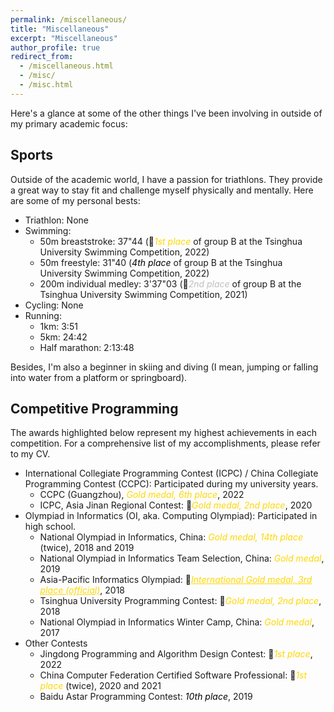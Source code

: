 ```yaml
---
permalink: /miscellaneous/
title: "Miscellaneous"
excerpt: "Miscellaneous"
author_profile: true
redirect_from: 
  - /miscellaneous.html
  - /misc/
  - /misc.html
---
```


Here's a glance at some of the other things I've been involving in outside of my primary academic focus:

## Sports

Outside of the academic world, I have a passion for triathlons. They provide a great way to stay fit and challenge myself physically and mentally. Here are some of my personal bests:
- Triathlon: None
- Swimming:  
  - 50m breaststroke: 37"44 (&#129351;<span style="color:gold">*1st place*</span> of group B at the Tsinghua University Swimming Competition, 2022)
  - 50m freestyle: 31"40 (<span style="color:black">*4th place*</span> of group B at the Tsinghua University Swimming Competition, 2022)
  - 200m individual medley: 3'37"03 (&#129352;<span style="color:silver">*2nd place*</span> of group B at the Tsinghua University Swimming Competition, 2021)
- Cycling: None
- Running:
  - 1km: 3:51
  - 5km: 24:42
  - Half marathon: 2:13:48

Besides, I'm also a beginner in skiing and diving (I mean, jumping or falling into water from a platform or springboard).

## Competitive Programming

The awards highlighted below represent my highest achievements in each competition. For a comprehensive list of my accomplishments, please refer to my CV.

- International Collegiate Programming Contest (ICPC) / China Collegiate Programming Contest (CCPC): Participated during my university years.
  - CCPC (Guangzhou), <span style="color:gold">*Gold medal, 6th place*</span>, 2022
  - ICPC, Asia Jinan Regional Contest: &#129352;<span style="color:gold">*Gold medal, 2nd place*</span>, 2020 
- Olympiad in Informatics (OI, aka. Computing Olympiad): Participated in high school.
  - National Olympiad in Informatics, China: <span style="color:gold">*Gold medal, 14th place*</span> (twice), 2018 and 2019
  - National Olympiad in Informatics Team Selection, China: <span style="color:gold">*Gold medal*</span>, 2019
  - Asia-Pacific Informatics Olympiad: &#129353;<a href="https://apio2018.ru/results/official-contest/" style="color:gold;">*International Gold medal, 3rd place (official)*</a>, 2018
  - Tsinghua University Programming Contest: &#129352;<span style="color:gold">*Gold medal, 2nd place*</span>, 2018
  - National Olympiad in Informatics Winter Camp, China: <span style="color:gold">*Gold medal*</span>, 2017
- Other Contests
  - Jingdong Programming and Algorithm Design Contest: &#129351;<span style="color:gold">*1st place*</span>, 2022
  - China Computer Federation Certified Software Professional: &#129351;<span style="color:gold">*1st place*</span> (twice), 2020 and 2021
  - Baidu Astar Programming Contest: <span style="color:black">*10th place*</span>, 2019
